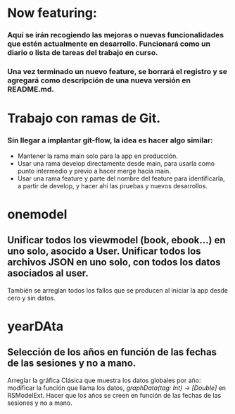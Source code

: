 # Now featuring:

### Aquí se irán recogiendo las mejoras o nuevas funcionalidades que estén actualmente en desarrollo. Funcionará como un diario o lista de tareas del trabajo en curso.

### Una vez terminado un nuevo feature, se borrará el registro y se agregará como descripción de una nueva versión en README.md.

#

# Trabajo con ramas de Git.

### Sin llegar a implantar git-flow, la idea es hacer algo similar:

* Mantener la rama main solo para la app en producción.
* Usar una rama develop directamente desde main, para usarla como punto intermedio y previo a hacer merge hacia main.
* Usar una rama feature y parte del nombre del feature para identificarla, a partir de develop, y hacer ahí las pruebas y nuevos desarrollos.

#

# onemodel

## Unificar todos los viewmodel (book, ebook...) en uno solo, asocido a User. Unificar todos los archivos JSON en uno solo, con todos los datos asociados al user.

También se arreglan todos los fallos que se producen al iniciar la app desde cero y sin datos.

#

# yearDAta

## Selección de los años en función de las fechas de las sesiones y no a mano.

Arreglar la gráfica Clásica que muestra los datos globales por año: modificar la función que llama los datos, *graphData(tag: Int) -> [Double]* en RSModelExt. Hacer que los años se creen en función de las fechas de las sesiones y no a mano.
